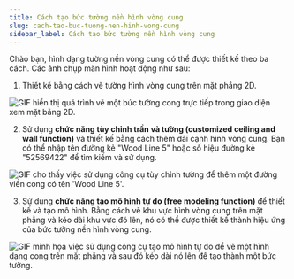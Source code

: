 ```yaml
---
title: Cách tạo bức tường nền hình vòng cung
slug: cach-tao-buc-tuong-nen-hinh-vong-cung
sidebar_label: Cách tạo bức tường nền hình vòng cung
---
```


Chào bạn, hình dạng tường nền vòng cung có thể được thiết kế theo ba cách. Các ảnh chụp màn hình hoạt động như sau:

1. Thiết kế bằng cách vẽ tường hình vòng cung trên mặt phẳng 2D.

![GIF hiển thị quá trình vẽ một bức tường cong trực tiếp trong giao diện xem mặt bằng 2D.](https://storage.googleapis.com/jegavn_kb/images/e2b364cf-61f8-4b47-9358-0fc4e6319b01.gif)

2. Sử dụng **chức năng tùy chỉnh trần và tường (customized ceiling and wall function)** và thiết kế bằng cách thêm dải cạnh hình vòng cung. Bạn có thể nhập tên đường kẻ "Wood Line 5" hoặc số hiệu đường kẻ "52569422" để tìm kiếm và sử dụng.

![GIF cho thấy việc sử dụng công cụ tùy chỉnh tường để thêm một đường viền cong có tên 'Wood Line 5'.](https://storage.googleapis.com/jegavn_kb/images/61d9b9ab-25de-484e-b5bd-15e4befeb571.gif)

3. Sử dụng **chức năng tạo mô hình tự do (free modeling function)** để thiết kế và tạo mô hình. Bằng cách vẽ khu vực hình vòng cung trên mặt phẳng và kéo dài khu vực đó lên, nó có thể được thiết kế thành hiệu ứng của bức tường nền hình vòng cung.

![GIF minh họa việc sử dụng công cụ tạo mô hình tự do để vẽ một hình dạng cong trên mặt phẳng và sau đó kéo dài nó lên để tạo thành một bức tường.](https://storage.googleapis.com/jegavn_kb/images/3790d04a-36b8-4ae6-9022-d22b4d479ddd.gif)